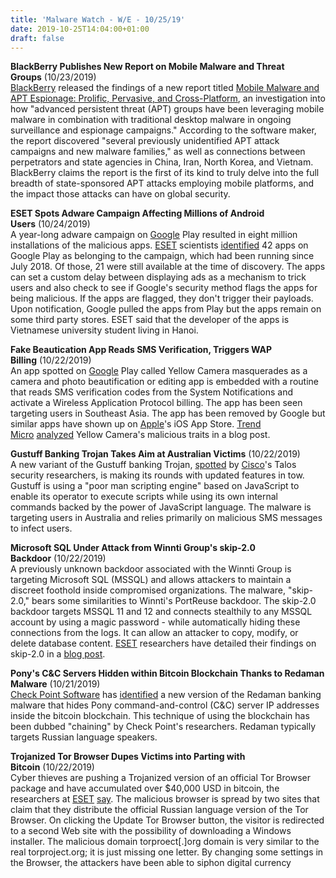 ```yaml
---
title: 'Malware Watch - W/E - 10/25/19'
date: 2019-10-25T14:04:00+01:00
draft: false
---
```


**BlackBerry Publishes New Report on Mobile Malware and Threat Groups** (10/23/2019)  
[BlackBerry](http://www.blackberry.com/) released the findings of a new report titled [Mobile Malware and APT Espionage: Prolific, Pervasive, and Cross-Platform](https://threatvector.cylance.com/en_us/home/mobile-malware-and-apt-espionage-prolific-pervasive-and-cross-platform.html), an investigation into how "advanced persistent threat (APT) groups have been leveraging mobile malware in combination with traditional desktop malware in ongoing surveillance and espionage campaigns." According to the software maker, the report discovered "several previously unidentified APT attack campaigns and new malware families," as well as connections between perpetrators and state agencies in China, Iran, North Korea, and Vietnam. BlackBerry claims the report is the first of its kind to truly delve into the full breadth of state-sponsored APT attacks employing mobile platforms, and the impact those attacks can have on global security.

  

**ESET Spots Adware Campaign Affecting Millions of Android Users** (10/24/2019)  
A year-long adware campaign on [Google](http://www.google.com/) Play resulted in eight million installations of the malicious apps. [ESET](http://www.eset.com/) scientists [identified](https://www.welivesecurity.com/2019/10/24/tracking-down-developer-android-adware/) 42 apps on Google Play as belonging to the campaign, which had been running since July 2018. Of those, 21 were still available at the time of discovery. The apps can set a custom delay between displaying ads as a mechanism to trick users and also check to see if Google's security method flags the apps for being malicious. If the apps are flagged, they don't trigger their payloads. Upon notification, Google pulled the apps from Play but the apps remain on some third party stores. ESET said that the developer of the apps is Vietnamese university student living in Hanoi.

  

**Fake Beautication App Reads SMS Verification, Triggers WAP Billing** (10/22/2019)  
An app spotted on [Google](http://www.google.com/) Play called Yellow Camera masquerades as a camera and photo beautification or editing app is embedded with a routine that reads SMS verification codes from the System Notifications and activate a Wireless Application Protocol billing. The app has been seen targeting users in Southeast Asia. The app has been removed by Google but similar apps have shown up on [Apple](http://www.apple.com/)'s iOS App Store. [Trend Micro](http://www.trendmicro.com/) [analyzed](https://blog.trendmicro.com/trendlabs-security-intelligence/fake-photo-beautification-apps-on-google-play-can-read-sms-verification-code-to-trigger-wireless-application-protocol-wap-carrier-billing/) Yellow Camera's malicious traits in a blog post.

  

**Gustuff Banking Trojan Takes Aim at Australian Victims** (10/22/2019)  
A new variant of the Gustuff banking Trojan, [spotted](https://blog.talosintelligence.com/2019/10/gustuffv2.html) by [Cisco](http://www.cisco.com/)'s Talos security researchers, is making its rounds with updated features in tow. Gustuff is using a "poor man scripting engine" based on JavaScript to enable its operator to execute scripts while using its own internal commands backed by the power of JavaScript language. The malware is targeting users in Australia and relies primarily on malicious SMS messages to infect users.

  

**Microsoft SQL Under Attack from Winnti Group's skip-2.0 Backdoor** (10/22/2019)  
A previously unknown backdoor associated with the Winnti Group is targeting Microsoft SQL (MSSQL) and allows attackers to maintain a discreet foothold inside compromised organizations. The malware, "skip-2.0," bears some similarities to Winnti's PortReuse backdoor. The skip-2.0 backdoor targets MSSQL 11 and 12 and connects stealthily to any MSSQL account by using a magic password - while automatically hiding these connections from the logs. It can allow an attacker to copy, modify, or delete database content. [ESET](http://www.eset.com/) researchers have detailed their findings on skip-2.0 in a [blog post](https://www.welivesecurity.com/2019/10/21/winnti-group-skip2-0-microsoft-sql-server-backdoor/).

  

**Pony's C&C Servers Hidden within Bitcoin Blockchain Thanks to Redaman Malware** (10/21/2019)  
[Check Point Software](http://www.checkpoint.com/) has [identified](https://research.checkpoint.com/ponys-cc-servers-hidden-inside-the-bitcoin-blockchain/) a new version of the Redaman banking malware that hides Pony command-and-control (C&C) server IP addresses inside the bitcoin blockchain. This technique of using the blockchain has been dubbed "chaining" by Check Point's researchers. Redaman typically targets Russian language speakers.

  

**Trojanized Tor Browser Dupes Victims into Parting with Bitcoin** (10/22/2019)  
Cyber thieves are pushing a Trojanized version of an official Tor Browser package and have accumulated over $40,000 USD in bitcoin, the researchers at [ESET](http://www.eset.com/) [say](https://www.welivesecurity.com/2019/10/18/fleecing-onion-trojanized-tor-browser/). The malicious browser is spread by two sites that claim that they distribute the official Russian language version of the Tor Browser. On clicking the Update Tor Browser button, the visitor is redirected to a second Web site with the possibility of downloading a Windows installer. The malicious domain torproect\[.\]org domain is very similar to the real torproject.org; it is just missing one letter. By changing some settings in the Browser, the attackers have been able to siphon digital currency